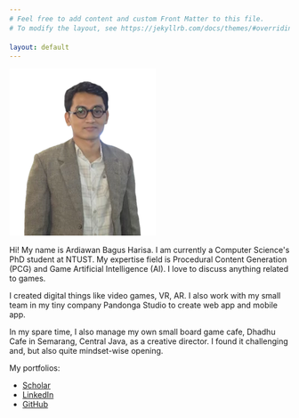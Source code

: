 ```yaml
---
# Feel free to add content and custom Front Matter to this file.
# To modify the layout, see https://jekyllrb.com/docs/themes/#overriding-theme-defaults

layout: default
---
```


![Harisa](/images/Harisa.webp) 

Hi! My name is Ardiawan Bagus Harisa. I am currently a Computer Science's PhD student at NTUST. My expertise field is Procedural Content Generation (PCG) and Game Artificial Intelligence (AI). I love to discuss anything related to games. 

I created digital things like video games, VR, AR. I also work with my small team in my tiny company Pandonga Studio to create web app and mobile app. 

In my spare time, I also manage my own small board game cafe, Dhadhu Cafe in Semarang, Central Java, as a creative director. I found it challenging and, but also quite mindset-wise opening. 

My portfolios: 
* [Scholar][Scholar]
* [LinkedIn][LinkedIn] 
* [GitHub][GitHub]

[Scholar]: https://scholar.google.com/citations?user=cnGMg2EAAAAJ&hl=en&oi=ao 
[LinkedIn]: https://www.linkedin.com/in/ardiawanbagusharisa/
[GitHub]: https://github.com/ardiawanbagusharisa 
